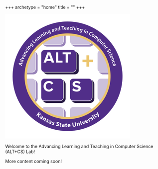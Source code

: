 +++
archetype = "home"
title = ""
+++

<img src="/images/alt+cs.png" alt="ALT+CS Logo" width=400 />

Welcome to the Advancing Learning and Teaching in Computer Science (ALT+CS) Lab!

More content coming soon!